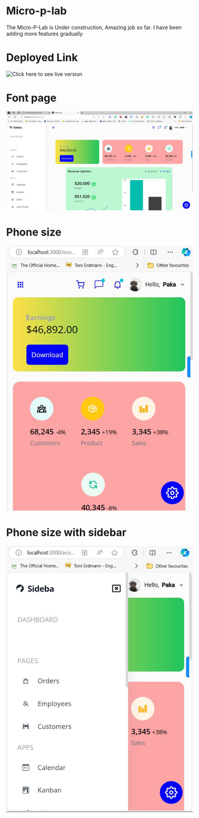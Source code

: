 # Micro-p-lab
The Micro-P-Lab is Under construction, Amazing job so far. I have been adding more features gradually

# Deployed Link
![Click here to see live version](https://micro-app.netlify.app/ecommerce)

# Font page
![App-Image](./src/data/images/front1.JPG)

# Phone size
![App-Image](./src/data/images/front2.JPG)

# Phone size with sidebar
![App-Image](./src/data/images/front3.JPG)


